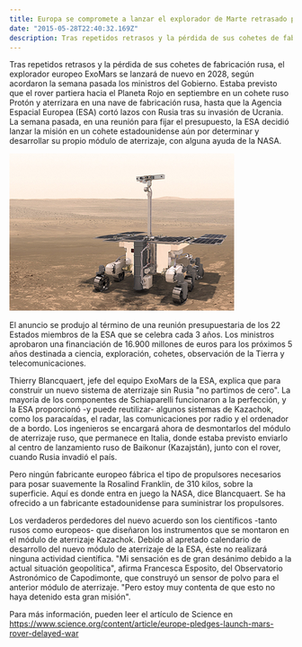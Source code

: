```yaml
---
title: Europa se compromete a lanzar el explorador de Marte retrasado por la guerra.
date: "2015-05-28T22:40:32.169Z"
description: Tras repetidos retrasos y la pérdida de sus cohetes de fabricación rusa, el explorador europeo ExoMars se lanzará de nuevo en 2028.
---
```


Tras repetidos retrasos y la pérdida de sus cohetes de fabricación rusa, el explorador
europeo ExoMars se lanzará de nuevo en 2028, según acordaron la semana pasada los
ministros del Gobierno. Estaba previsto que el rover partiera hacia el Planeta Rojo en
septiembre en un cohete ruso Protón y aterrizara en una nave de fabricación rusa, hasta
que la Agencia Espacial Europea (ESA) cortó lazos con Rusia tras su invasión de Ucrania.
La semana pasada, en una reunión para fijar el presupuesto, la ESA decidió lanzar la misión
en un cohete estadounidense aún por determinar y desarrollar su propio módulo de
aterrizaje, con alguna ayuda de la NASA.

![Explorador](./img.jpg)   

El anuncio se produjo al término de una reunión presupuestaria de los 22 Estados miembros
de la ESA que se celebra cada 3 años. Los ministros aprobaron una financiación de 16.900
millones de euros para los próximos 5 años destinada a ciencia, exploración, cohetes,
observación de la Tierra y telecomunicaciones.

Thierry Blancquaert, jefe del equipo ExoMars de la ESA, explica que para construir un
nuevo sistema de aterrizaje sin Rusia &quot;no partimos de cero&quot;. La mayoría de los
componentes de Schiaparelli funcionaron a la perfección, y la ESA proporcionó -y puede
reutilizar- algunos sistemas de Kazachok, como los paracaídas, el radar, las
comunicaciones por radio y el ordenador de a bordo. Los ingenieros se encargará ahora de
desmontarlos del módulo de aterrizaje ruso, que permanece en Italia, donde estaba previsto
enviarlo al centro de lanzamiento ruso de Baikonur (Kazajstán), junto con el rover, cuando
Rusia invadió el país. 

Pero ningún fabricante europeo fábrica el tipo de propulsores
necesarios para posar suavemente la Rosalind Franklin, de 310 kilos, sobre la superficie.
Aquí es donde entra en juego la NASA, dice Blancquaert. Se ha ofrecido a un fabricante
estadounidense para suministrar los propulsores.

Los verdaderos perdedores del nuevo acuerdo son los científicos -tanto rusos como
europeos- que diseñaron los instrumentos que se montaron en el módulo de aterrizaje
Kazachok. Debido al apretado calendario de desarrollo del nuevo módulo de aterrizaje de la
ESA, éste no realizará ninguna actividad científica. &quot;Mi sensación es de gran desánimo
debido a la actual situación geopolítica&quot;, afirma Francesca Esposito, del Observatorio
Astronómico de Capodimonte, que construyó un sensor de polvo para el anterior módulo de
aterrizaje. &quot;Pero estoy muy contenta de que esto no haya detenido esta gran misión&quot;.

Para más información, pueden leer el artículo de Science en
https://www.science.org/content/article/europe-pledges-launch-mars-rover-delayed-war


